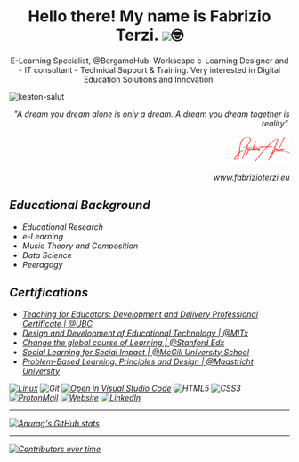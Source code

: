 <h1 align="center">Hello there! My name is Fabrizio Terzi. <img src="https://media.giphy.com/media/hvRJCLFzcasrR4ia7z/giphy.gif" width="25">🤓</h2>
<p align="center">
E-Learning Specialist, @BergamoHub: Workscape e-Learning Designer and - IT consultant - Technical Support & Training. Very interested in Digital Education Solutions and Innovation. 

![keaton-salut](https://user-images.githubusercontent.com/3668236/129442388-ae281b79-98bd-4b24-a2b7-b888cfbf9e10.gif)
<p align="right"><i>"A dream you dream alone is only a dream. A dream you dream together is reality".
<p align="right"><img src="https://github.com/FTG-003/streghetta/blob/gh-pages/assets/images/faces/asset_1.png?raw=true" width="100"></a>
  
<p align="right">www.fabrizioterzi.eu
  
## Educational Background
* Educational Research
* e-Learning
* Music Theory and Composition
* Data Science
* Peeragogy

## Certifications
* [Teaching for Educators: Development and Delivery Professional Certificate | @UBC](https://credentials.edx.org/credentials/4f1582fd38b04602878732da7a48bb93/)
* [Design and Development of Educational Technology | @MITx](https://courses.edx.org/certificates/7e61aad7c34c4ace834e8d8fec150fd3)
* [Change the global course of Learning | @Stanford Edx ](https://verify.class.stanford.edu/SOA/6933f9f6f1ce42b18cfc6408ab832c38) 
* [Social Learning for Social Impact | @McGill University School](https://courses.edx.org/certificates/5f4b2ed6693943369fdbffc1f76f6073) 
* [Problem-Based Learning: Principles and Design | @Maastricht University](https://novoed.com/problem-based-learning/statement_template?user_id=730267)

[![Linux](https://svgshare.com/i/Zhy.svg)](https://svgshare.com/i/Zhy.svg)
![Git](https://img.shields.io/badge/-Git-black?style=flat-square&logo=git)
[![Open in Visual Studio Code](https://img.shields.io/static/v1?logo=visualstudiocode&label=&message=Open%20in%20Visual%20Studio%20Code&labelColor=2c2c32&color=007acc&logoColor=007acc
)](https://open.vscode.dev/FTG-003/badges)
![HTML5](https://img.shields.io/badge/-HTML5-E34F26?style=flat-square&logo=html5&logoColor=white)
![CSS3](https://img.shields.io/badge/-CSS3-1572B6?style=flat-square&logo=css3)
[![ProtonMail](https://img.shields.io/badge/Email%20service-ProtonMail-informational?style=flat-square&color=8B89CC&logo=protonmail&logoColor=white)](https://protonmail.com/)
[![Website](https://img.shields.io/badge/Website-fabrizio.bio-informational?style=flat-square&color=black&logo=vercel&logoColor=white)](https://www.fabrizioterzi.eu)
[![LinkedIn](https://img.shields.io/badge/LinkedIn-bergamohub001-informational?style=flat-square&logo=linkedin&logoColor=white)](https://www.linkedin.com/in/bergamohub001//)

<hr>

[![Anurag's GitHub stats](https://github-readme-stats.vercel.app/api?username=FTG-003&theme=react&show_icons=true)](https://github.com/anuraghazra/github-readme-stats) 

<hr>


[![Contributors over time](https://contributor-graph-api.apiseven.com/contributors-svg?chart=contributorOverTime&repo=Naereen/badges)](https://www.apiseven.com/en/contributor-graph?chart=contributorOverTime&repo=Naereen/badges)


<!--
**FTG-003/FTG-003** is a ✨ _special_ ✨ repository because its `README.md` (this file) appears on your GitHub profile.
-->

